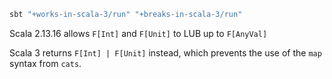 ```bash
sbt "+works-in-scala-3/run" "+breaks-in-scala-3/run"
```

Scala 2.13.16 allows `F[Int]` and `F[Unit]` to LUB up to `F[AnyVal]`

Scala 3 returns `F[Int] | F[Unit]` instead, which prevents the use of the `map` syntax from `cats`.
